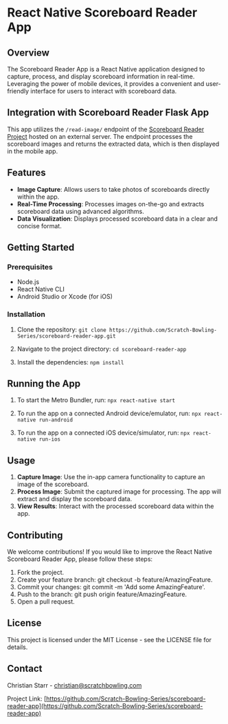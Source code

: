 # React Native Scoreboard Reader App

## Overview
The Scoreboard Reader App is a React Native application designed to capture, process, and display scoreboard information in real-time. Leveraging the power of mobile devices, it provides a convenient and user-friendly interface for users to interact with scoreboard data.

## Integration with Scoreboard Reader Flask App
This app utilizes the `/read-image/` endpoint of the [Scoreboard Reader Project](https://github.com/Scratch-Bowling-Series/scoreboard-reader) hosted on an external server. The endpoint processes the scoreboard images and returns the extracted data, which is then displayed in the mobile app.



## Features
- **Image Capture**: Allows users to take photos of scoreboards directly within the app.
- **Real-Time Processing**: Processes images on-the-go and extracts scoreboard data using advanced algorithms.
- **Data Visualization**: Displays processed scoreboard data in a clear and concise format.



## Getting Started
### Prerequisites
- Node.js
- React Native CLI
- Android Studio or Xcode (for iOS)

### Installation
1. Clone the repository:
   ```git clone https://github.com/Scratch-Bowling-Series/scoreboard-reader-app.git```

2. Navigate to the project directory:
   ```cd scoreboard-reader-app```

3. Install the dependencies:
   ```npm install```

## Running the App
1. To start the Metro Bundler, run:
   ```npx react-native start```

2. To run the app on a connected Android device/emulator, run:
  ```npx react-native run-android```

3. To run the app on a connected iOS device/simulator, run:
   ```npx react-native run-ios```

## Usage
1. **Capture Image**: Use the in-app camera functionality to capture an image of the scoreboard.
2. **Process Image**: Submit the captured image for processing. The app will extract and display the scoreboard data.
3. **View Results**: Interact with the processed scoreboard data within the app.

## Contributing
We welcome contributions! If you would like to improve the React Native Scoreboard Reader App, please follow these steps:
1. Fork the project.
2. Create your feature branch: git checkout -b feature/AmazingFeature.
3. Commit your changes: git commit -m 'Add some AmazingFeature'.
4. Push to the branch: git push origin feature/AmazingFeature.
5. Open a pull request.

## License
This project is licensed under the MIT License - see the LICENSE file for details.

## Contact
Christian Starr - christian@scratchbowling.com

Project Link: [https://github.com/Scratch-Bowling-Series/scoreboard-reader-app](https://github.com/Scratch-Bowling-Series/scoreboard-reader-app)
